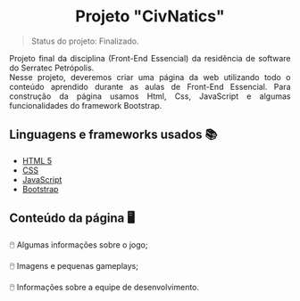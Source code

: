 <h1 align = "center">Projeto "CivNatics"</h1>


> Status do projeto: Finalizado.

<p align="justify"> Projeto final da disciplina (Front-End Essencial) da residência de software do Serratec Petrópolis.<br> 
Nesse projeto, deveremos criar uma página da web utilizando todo o conteúdo aprendido durante as aulas de Front-End Essencial.                  
Para construção da página usamos Html, Css, JavaScript e algumas funcionalidades do framework Bootstrap.
</p>

## Linguagens e frameworks usados :books:

- [HTML 5](https://developer.mozilla.org/en-US/docs/Glossary/HTML5)
- [CSS](https://devdocs.io/css/)
- [JavaScript](https://developer.mozilla.org/pt-BR/docs/Web/JavaScript)
- [Bootstrap](https://getbootstrap.com/docs/5.1/getting-started/introduction/)

## Conteúdo da página 🖥️

🖱️ Algumas informações sobre o jogo;

🖱️ Imagens e pequenas gameplays;

🖱️ Informações sobre a equipe de desenvolvimento.
